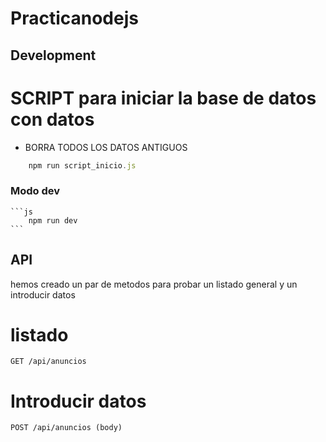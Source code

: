 # Practicanodejs

## Development


# SCRIPT para iniciar la base de datos con datos
* BORRA TODOS LOS DATOS ANTIGUOS

```js
    npm run script_inicio.js
```
### Modo dev
        
    ```js
        npm run dev
    ```

## API

hemos creado un par de metodos para probar un listado general y un introducir datos

# listado
    GET /api/anuncios
# Introducir datos
    POST /api/anuncios (body)



